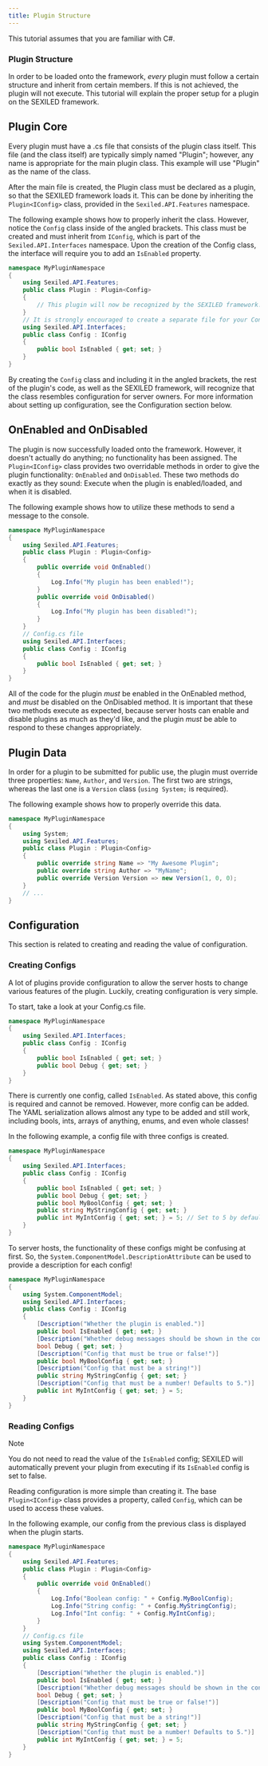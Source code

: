 ```yaml
---
title: Plugin Structure
---
```


This tutorial assumes that you are familiar with C#.

### Plugin Structure
In order to be loaded onto the framework, *every* plugin must follow a certain structure and inherit from certain members. If this is not achieved, the plugin will not execute. This tutorial will explain the proper setup for a plugin on the SEXILED framework.

## Plugin Core
Every plugin must have a .cs file that consists of the plugin class itself. This file (and the class itself) are typically simply named "Plugin"; however, any name is appropriate for the main plugin class. This example will use "Plugin" as the name of the class.

After the main file is created, the Plugin class must be declared as a plugin, so that the SEXILED framework loads it. This can be done by inheriting the `Plugin<IConfig>` class, provided in the `Sexiled.API.Features` namespace.

The following example shows how to properly inherit the class. However, notice the `Config` class inside of the angled brackets. This class must be created and must inherit from `IConfig`, which is part of the `Sexiled.API.Interfaces` namespace. Upon the creation of the Config class, the interface will require you to add an `IsEnabled` property.
```cs
namespace MyPluginNamespace
{
    using Sexiled.API.Features;
    public class Plugin : Plugin<Config>
    {
        // This plugin will now be recognized by the SEXILED framework!
    }
    // It is strongly encouraged to create a separate file for your Config class.
    using Sexiled.API.Interfaces;
    public class Config : IConfig
    {
        public bool IsEnabled { get; set; }
    }
}
```
By creating the `Config` class and including it in the angled brackets, the rest of the plugin's code, as well as the SEXILED framework, will recognize that the class resembles configuration for server owners. For more information about setting up configuration, see the Configuration section below.

## OnEnabled and OnDisabled
The plugin is now successfully loaded onto the framework. However, it doesn't actually do anything; no functionality has been assigned. The `Plugin<IConfig>` class provides two overridable methods in order to give the plugin functionality: `OnEnabled` and `OnDisabled`. These two methods do exactly as they sound: Execute when the plugin is enabled/loaded, and when it is disabled.

The following example shows how to utilize these methods to send a message to the console.
```cs
namespace MyPluginNamespace
{
    using Sexiled.API.Features;
    public class Plugin : Plugin<Config>
    {
        public override void OnEnabled()
        {
            Log.Info("My plugin has been enabled!");
        }
        public override void OnDisabled()
        {
            Log.Info("My plugin has been disabled!");
        }
    }
    // Config.cs file
    using Sexiled.API.Interfaces;
    public class Config : IConfig
    {
        public bool IsEnabled { get; set; }
    }
}
```
All of the code for the plugin *must* be enabled in the OnEnabled method, and *must* be disabled on the OnDisabled method. It is important that these two methods execute as expected, because server hosts can enable and disable plugins as much as they'd like, and the plugin *must* be able to respond to these changes appropriately.

## Plugin Data
In order for a plugin to be submitted for public use, the plugin must override three properties: `Name`, `Author`, and `Version`. The first two are strings, whereas the last one is a `Version` class (`using System;` is required).

The following example shows how to properly override this data.
```cs
namespace MyPluginNamespace
{
    using System;
    using Sexiled.API.Features;
    public class Plugin : Plugin<Config>
    {
        public override string Name => "My Awesome Plugin";
        public override string Author => "MyName";
        public override Version Version => new Version(1, 0, 0);
    }
    // ...
}
```

## Configuration
This section is related to creating and reading the value of configuration.

### Creating Configs
A lot of plugins provide configuration to allow the server hosts to change various features of the plugin. Luckily, creating configuration is very simple.

To start, take a look at your Config.cs file.
```cs
namespace MyPluginNamespace
{
    using Sexiled.API.Interfaces;
    public class Config : IConfig
    {
        public bool IsEnabled { get; set; }
        public bool Debug { get; set; }
    }
}
```
There is currently one config, called `IsEnabled`. As stated above, this config is required and cannot be removed. However, more config can be added. The YAML serialization allows almost any type to be added and still work, including bools, ints, arrays of anything, enums, and even whole classes!

In the following example, a config file with three configs is created.
```cs
namespace MyPluginNamespace
{
    using Sexiled.API.Interfaces;
    public class Config : IConfig
    {
        public bool IsEnabled { get; set; }
        public bool Debug { get; set; }
        public bool MyBoolConfig { get; set; }
        public string MyStringConfig { get; set; }
        public int MyIntConfig { get; set; } = 5; // Set to 5 by default.
    }
}
```
To server hosts, the functionality of these configs might be confusing at first. So, the `System.ComponentModel.DescriptionAttribute` can be used to provide a description for each config!
```cs
namespace MyPluginNamespace
{
    using System.ComponentModel;
    using Sexiled.API.Interfaces;
    public class Config : IConfig
    {
        [Description("Whether the plugin is enabled.")]
        public bool IsEnabled { get; set; }
        [Description("Whether debug messages should be shown in the console.")]
        bool Debug { get; set; }
        [Description("Config that must be true or false!")]
        public bool MyBoolConfig { get; set; }
        [Description("Config that must be a string!")]
        public string MyStringConfig { get; set; }
        [Description("Config that must be a number! Defaults to 5.")]
        public int MyIntConfig { get; set; } = 5;
    }
}
```

### Reading Configs
> [!NOTE]
> You do not need to read the value of the `IsEnabled` config; SEXILED will automatically prevent your plugin from executing if its `IsEnabled` config is set to false.


Reading configuration is more simple than creating it. The base `Plugin<IConfig>` class provides a property, called `Config`, which can be used to access these values.

In the following example, our config from the previous class is displayed when the plugin starts.
```cs
namespace MyPluginNamespace
{
    using Sexiled.API.Features;
    public class Plugin : Plugin<Config>
    {
        public override void OnEnabled()
        {
            Log.Info("Boolean config: " + Config.MyBoolConfig);
            Log.Info("String config: " + Config.MyStringConfig);
            Log.Info("Int config: " + Config.MyIntConfig);
        }
    }
    // Config.cs file
    using System.ComponentModel;
    using Sexiled.API.Interfaces;
    public class Config : IConfig
    {
        [Description("Whether the plugin is enabled.")]
        public bool IsEnabled { get; set; }
        [Description("Whether debug messages should be shown in the console.")]
        bool Debug { get; set; }
        [Description("Config that must be true or false!")]
        public bool MyBoolConfig { get; set; }
        [Description("Config that must be a string!")]
        public string MyStringConfig { get; set; }
        [Description("Config that must be a number! Defaults to 5.")]
        public int MyIntConfig { get; set; } = 5;
    }
}
```

